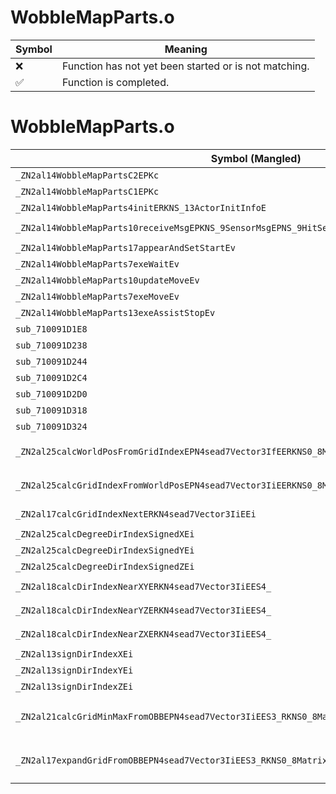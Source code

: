 # WobbleMapParts.o
| Symbol | Meaning 
| ------------- | ------------- 
| :x: | Function has not yet been started or is not matching. 
| :white_check_mark: | Function is completed. 


# WobbleMapParts.o
| Symbol (Mangled) | Symbol (Demangled) | Decompiled? |
| ------------- |  ------------- | ------------- |
| `_ZN2al14WobbleMapPartsC2EPKc` | `al::WobbleMapParts::WobbleMapParts(char const*)` | :white_check_mark: |
| `_ZN2al14WobbleMapPartsC1EPKc` | `al::WobbleMapParts::WobbleMapParts(char const*)` | :white_check_mark: |
| `_ZN2al14WobbleMapParts4initERKNS_13ActorInitInfoE` | `al::WobbleMapParts::init(al::ActorInitInfo const&)` | :white_check_mark: |
| `_ZN2al14WobbleMapParts10receiveMsgEPKNS_9SensorMsgEPNS_9HitSensorES5_` | `al::WobbleMapParts::receiveMsg(al::SensorMsg const*,al::HitSensor *,al::HitSensor *)` | :white_check_mark: |
| `_ZN2al14WobbleMapParts17appearAndSetStartEv` | `al::WobbleMapParts::appearAndSetStart(void)` | :white_check_mark: |
| `_ZN2al14WobbleMapParts7exeWaitEv` | `al::WobbleMapParts::exeWait(void)` | :white_check_mark: |
| `_ZN2al14WobbleMapParts10updateMoveEv` | `al::WobbleMapParts::updateMove(void)` | :white_check_mark: |
| `_ZN2al14WobbleMapParts7exeMoveEv` | `al::WobbleMapParts::exeMove(void)` | :white_check_mark: |
| `_ZN2al14WobbleMapParts13exeAssistStopEv` | `al::WobbleMapParts::exeAssistStop(void)` | :white_check_mark: |
| `sub_710091D1E8` | `` | :white_check_mark: |
| `sub_710091D238` | `` | :white_check_mark: |
| `sub_710091D244` | `` | :white_check_mark: |
| `sub_710091D2C4` | `` | :white_check_mark: |
| `sub_710091D2D0` | `` | :white_check_mark: |
| `sub_710091D318` | `` | :white_check_mark: |
| `sub_710091D324` | `` | :white_check_mark: |
| `_ZN2al25calcWorldPosFromGridIndexEPN4sead7Vector3IfEERKNS0_8Matrix34IfEERKNS1_IiEE` | `al::calcWorldPosFromGridIndex(sead::Vector3<float> *,sead::Matrix34<float> const&,sead::Vector3<int> const&)` | :white_check_mark: |
| `_ZN2al25calcGridIndexFromWorldPosEPN4sead7Vector3IiEERKNS0_8Matrix34IfEERKNS1_IfEE` | `al::calcGridIndexFromWorldPos(sead::Vector3<int> *,sead::Matrix34<float> const&,sead::Vector3<float> const&)` | :white_check_mark: |
| `_ZN2al17calcGridIndexNextERKN4sead7Vector3IiEEi` | `al::calcGridIndexNext(sead::Vector3<int> const&,int)` | :white_check_mark: |
| `_ZN2al25calcDegreeDirIndexSignedXEi` | `al::calcDegreeDirIndexSignedX(int)` | :white_check_mark: |
| `_ZN2al25calcDegreeDirIndexSignedYEi` | `al::calcDegreeDirIndexSignedY(int)` | :white_check_mark: |
| `_ZN2al25calcDegreeDirIndexSignedZEi` | `al::calcDegreeDirIndexSignedZ(int)` | :white_check_mark: |
| `_ZN2al18calcDirIndexNearXYERKN4sead7Vector3IiEES4_` | `al::calcDirIndexNearXY(sead::Vector3<int> const&,sead::Vector3<int> const&)` | :white_check_mark: |
| `_ZN2al18calcDirIndexNearYZERKN4sead7Vector3IiEES4_` | `al::calcDirIndexNearYZ(sead::Vector3<int> const&,sead::Vector3<int> const&)` | :white_check_mark: |
| `_ZN2al18calcDirIndexNearZXERKN4sead7Vector3IiEES4_` | `al::calcDirIndexNearZX(sead::Vector3<int> const&,sead::Vector3<int> const&)` | :white_check_mark: |
| `_ZN2al13signDirIndexXEi` | `al::signDirIndexX(int)` | :white_check_mark: |
| `_ZN2al13signDirIndexYEi` | `al::signDirIndexY(int)` | :white_check_mark: |
| `_ZN2al13signDirIndexZEi` | `al::signDirIndexZ(int)` | :white_check_mark: |
| `_ZN2al21calcGridMinMaxFromOBBEPN4sead7Vector3IiEES3_RKNS0_8Matrix34IfEES7_RKNS0_9BoundBox3IfEE` | `al::calcGridMinMaxFromOBB(sead::Vector3<int> *,sead::Vector3<int> *,sead::Matrix34<float> const&,sead::Matrix34<float> const&,sead::BoundBox3<float> const&)` | :white_check_mark: |
| `_ZN2al17expandGridFromOBBEPN4sead7Vector3IiEES3_RKNS0_8Matrix34IfEES7_RKNS0_9BoundBox3IfEE` | `al::expandGridFromOBB(sead::Vector3<int> *,sead::Vector3<int> *,sead::Matrix34<float> const&,sead::Matrix34<float> const&,sead::BoundBox3<float> const&)` | :white_check_mark: |
